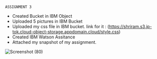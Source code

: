                                                                       ASSIGNMENT 3
                                                                              
- Created Bucket in IBM Object
- Uploaded 5 pictures in IBM Bucket
- Uploaded my css file in IBM bucket. link for it :
    (https://shriram.s3.jp-tok.cloud-object-storage.appdomain.cloud/style.css)
- Created IBM Watson Assitance
- Attached my snapshot of my assignment.

![Screenshot (80)](https://user-images.githubusercontent.com/68785813/196864999-3bceaaee-9623-4755-a2d2-3c8935061895.png)
